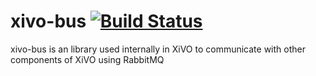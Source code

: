 xivo-bus [![Build Status](https://travis-ci.org/xivo-pbx/xivo-bus.png?branch=travis-support)](https://travis-ci.org/xivo-pbx/xivo-bus)
========

xivo-bus is an library used internally in XiVO to communicate with other components
of XiVO using RabbitMQ
